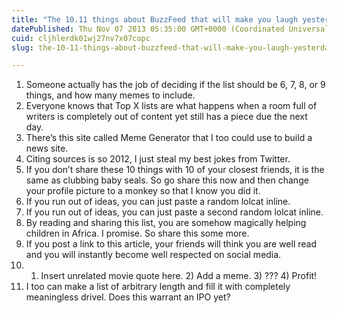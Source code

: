 ```yaml
---
title: "The 10.11 things about BuzzFeed that will make you laugh yesterday"
datePublished: Thu Nov 07 2013 05:35:00 GMT+0000 (Coordinated Universal Time)
cuid: cljhlerdk01wj27nv7x07copc
slug: the-10-11-things-about-buzzfeed-that-will-make-you-laugh-yesterday-3ddacbc203df

---
```


1.  Someone actually has the job of deciding if the list should be 6, 7, 8, or 9 things, and how many memes to include.
2.  Everyone knows that Top X lists are what happens when a room full of writers is completely out of content yet still has a piece due the next day.
3.  There’s this site called Meme Generator that I too could use to build a news site.
4.  Citing sources is so 2012, I just steal my best jokes from Twitter.
5.  If you don’t share these 10 things with 10 of your closest friends, it is the same as clubbing baby seals. So go share this now and then change your profile picture to a monkey so that I know you did it.
6.  If you run out of ideas, you can just paste a random lolcat inline.
7.  If you run out of ideas, you can just paste a second random lolcat inline.
8.  By reading and sharing this list, you are somehow magically helping children in Africa. I promise. So share this some more.
9.  If you post a link to this article, your friends will think you are well read and you will instantly become well respected on social media.
10.  1) Insert unrelated movie quote here. 2) Add a meme. 3) ??? 4) Profit!
11.  I too can make a list of arbitrary length and fill it with completely meaningless drivel. Does this warrant an IPO yet?